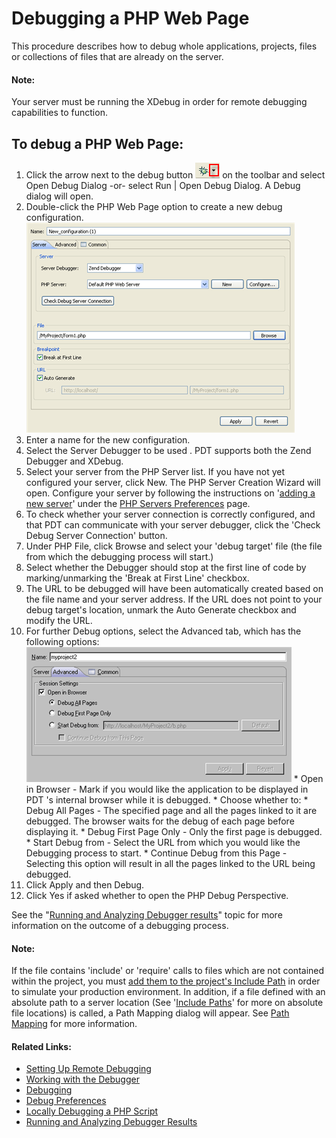 # Debugging a PHP Web Page

<!--context:debugging_a_php_web_page-->

This procedure describes how to debug whole applications, projects, files or collections of files that are already on the server.

<!--note-start-->

#### Note:

Your server must be running the XDebug in order for remote debugging  capabilities to function.

<!--note-end-->

<!--ref-start-->

## To debug a PHP Web Page:

 1. Click the arrow next to the debug button ![debug_icon.png](images/debug_icon.png "debug_icon.png") on the toolbar and select Open Debug Dialog -or- select Run | Open Debug Dialog.  A Debug dialog will open.
 2. Double-click the PHP Web Page option to create a new debug configuration. <br />![debug_configuration_webpage.png](images/debug_configuration_webpage.png "debug_configuration_webpage.png")
 3. Enter a name for the new configuration.
 4. Select the Server Debugger to be used . PDT supports both the Zend Debugger and XDebug.
 5. Select your server from the PHP Server list.  If you have not yet configured your server, click New.  The PHP Server Creation Wizard will open.  Configure your server by following the instructions on '[adding a new server](../../032-reference/032-preferences/080-php_servers.md#Adding_servers)' under the [PHP Servers Preferences](../../032-reference/032-preferences/080-php_servers.md) page.
 6. To check whether your server connection is correctly configured, and that PDT can communicate with your server debugger, click the 'Check Debug Server Connection' button.
 7. Under PHP File, click Browse and select your 'debug target' file (the file from which the debugging process will start.)
 8. Select whether the Debugger should stop at the first line of code by marking/unmarking the 'Break at First Line' checkbox.
 9. The URL to be debugged will have been automatically created based on the file name and your server address. If the URL does not point to your debug target's location, unmark the Auto Generate checkbox and modify the URL.
 10. For further Debug options, select the Advanced tab, which has the following options:<br /> ![debug_new_phpwebpage_advanced_config_pdt.png](images/debug_new_phpwebpage_advanced_config_pdt.png "debug_new_phpwebpage_advanced_config_pdt.png")
    * Open in Browser - Mark if you would like the application to be displayed in PDT 's internal browser while it is debugged.
    * Choose whether to:
    * Debug All Pages - The specified page and all the pages linked to it are debugged. The browser waits for the debug of each page before displaying it.
    * Debug First Page Only - Only the first page is debugged.
    * Start Debug from - Select the URL from which you would like the Debugging process to start.
    * Continue Debug from this Page - Selecting this option will result in all the pages linked to the URL being debugged.
 11. Click Apply and then Debug.
 12. Click Yes if asked whether to open the PHP Debug Perspective.

See the "[Running and Analyzing Debugger results](040-analyzing_debugger_results.md)" topic for more information on the outcome of a debugging process.

<!--ref-end-->

<!--note-start-->

#### Note:

If the file contains 'include' or 'require' calls to files which are not contained within the project, you must [add them to the project's Include Path](../../024-tasks/168-adding_elements_to_a_project_s_include_path.md) in order to simulate your production environment.  In addition, if a file defined with an absolute path to a server location (See '[Include Paths](../../016-concepts/144-include_paths.md)' for more on absolute file locations) is called, a Path Mapping dialog will appear. See [Path Mapping](../../016-concepts/160-path_mapping.md) for more information.

<!--note-end-->

<!--links-start-->

#### Related Links:

 * [Setting Up Remote Debugging](../../024-tasks/152-debugging/048-troubleshooting_remote_debugging/000-index.md)
 * [Working with the Debugger](../../008-getting_started/016-basic_tutorial/024-working_with_the_debugger.md)
 * [Debugging](000-index.md)
 * [Debug Preferences](../../032-reference/032-preferences/032-debug/000-index.md)
 * [Locally Debugging a PHP Script](024-locally_debugging_a_php_script.md)
 * [Running and Analyzing Debugger Results](040-analyzing_debugger_results.md)

<!--links-end-->

